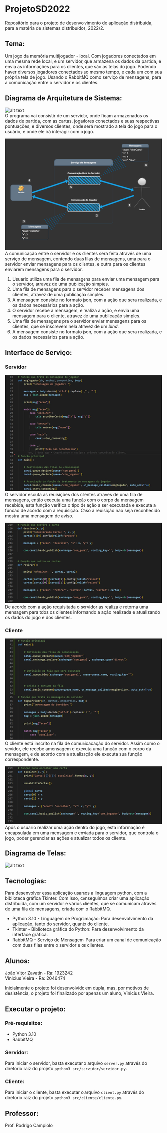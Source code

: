 # ProjetoSD2022
Repositório para o projeto de desenvolvimento de aplicação distribuída, para a matéria de sistemas distribuídos, 2022/2.

## Tema:
Um jogo da memória multijogador - local. Com jogadores conectados em uma mesma rede local, e um servidor, que armazena os dados da partida, e envia as informações para os clientes, que são as telas do jogo. Podendo haver diversos jogadores conectados ao mesmo tempo, e cada um com sua própria tela de jogo. Usando o RabbitMQ como serviço de mensagens, para a comunicação entre o servidor e os clientes.   
   
## Diagrama de Arquitetura de Sistema:
![alt text](https://github.com/Vanakaus/ProjetoSD2022/blob/main/images/ArquiteturaSist.png?raw=true "Arquitetura do Sistema")   
O programa vai consistir de um servidor, onde ficam armazenados os dados de partida, com as cartas, jogadores conectados e suas respectivas pontuações, e diversos clientes, onde será mostrado a tela do jogo para o usuário, e onde ele irá interagir com o jogo.  

![alt text](https://github.com/Vanakaus/ProjetoSD2022/blob/main/images/ArquiteturaNet.png?raw=true "Arquitetura da Rede")   
A comunicação entre o servidor e os clientes será feita através de uma serviço de mensagem, contendo duas filas de mensagens, uma para o servidor enviar mensagens para os clientes, e outra para os clientes enviarem mensagens para o servidor.

1. Usuario utiliza uma fila de mensagens para enviar uma mensagem para o servidor, atravez de uma publicação simples.
2. Uma fila de mensagens para o servidor receber mensagens dos clientes, atravez de uma publicação simples.
3. A mensagem consiste no formato json, com a ação que sera realizada, e os dados necessários para a ação.
4. O servidor recebe a mensagem, e realiza a ação, e envia uma mensagem para o cliente, atravez de uma publicação simples.
5. Uma fila de mensagens pra o servidor enviar mensagens para os clientes, que se inscrevem nela atravez de um *bind*.
6. A mensagem consiste no formato json, com a ação que sera realizada, e os dados necessários para a ação.

## Interface de Serviço:   

### Servidor
![alt text](https://github.com/Vanakaus/ProjetoSD2022/blob/main/images/InterfaceDeServicoCom.jpg?raw=true "Interface de Serviço 1 do Servidor")
O servidor escuta as reuisições dos clientes atraves de uma fila de mensagens, então executa uma função com o corpo da mensagem recebida, esta função verifica o tipo de ação a ser executada e executa a funcao de acordo com a requisição. Caso a reuisição nao seja reconhecido mostra uma mensagem de aviso.

![alt text](https://github.com/Vanakaus/ProjetoSD2022/blob/main/images/InterfaceDeServicoTela.jpg?raw=true "Interface de Serviço 2 do Servidor")
De acordo com a ação requisitada o servidor as realiza e retorna uma mensagem para tdos os clientes informando a ação realizada e atualizando os dados do jogo e dos clientes.  

### Cliente
![alt text](https://github.com/Vanakaus/ProjetoSD2022/blob/main/images/InterfaceDeServicoComCliente.jpg?raw=true "Interface de Serviço 1 do Cliente")
O cliente está inscrito na fila de comunicacação do servidor. Assim como o sevidor, ele recebe amensagem e executa uma função com o corpo da mensagem, e de acordo com a atualização ele executa sua função correspondente. 

![alt text](https://github.com/Vanakaus/ProjetoSD2022/blob/main/images/InterfaceDeServicoTelaCliente.jpg?raw=true "Interface de Serviço 2 do Cliente")
Após o usuario realizar uma ação dentro do jogo, esta informação é encapsulada em uma mensagem e enviada para o servidor, que controla o jogo, poder gerenciar as ações e atualizar todos os cliente.

## Diagrama de Telas:   
![alt text](https://github.com/Vanakaus/ProjetoSD2022/blob/main/images/Telas.png?raw=true "Telas")

## Tecnologias: 
Para desenvolver essa aplicação usamos a linguagem python, com a biblioteca gráfica Tkinter. Com isso, conseguimos criar uma aplicação distribuída, com um servidor e vários clientes, que se comunicam através de uma fila de mensagens, criada com o RabbitMQ.

* Python 3.10 - Linguagem de Programação: Para desenvolvimento da aplicação, tanto do servidor, quanto do cliente.
* Tkinter - Biblioteca gráfica do Python: Para desenvolvimento da interface gráfica.
* RabbitMQ - Serviço de Mensagem: Para criar um canal de comunicação com duas filas entre o servidor e os clientes.

## Alunos: 
João Vitor Zavatin - Ra: 1923242  
Vinicius Vieira - Ra: 2046474  
  
Inicialmente o projeto foi desenvolvido em dupla, mas, por motivos de desistência, o projeto foi finalizado por apenas um aluno, Vinicius Vieira.

## Executar o projeto:
### Pré-requisitos:
- Python 3.10
- RabbitMQ

### Servidor:
Para iniciar o servidor, basta executar o arquivo `server.py` através do diretorio raíz do projeto `python3 src/servidor/servidor.py`.

### Cliente:
Para iniciar o cliente, basta executar o arquivo `client.py` através do diretorio raíz do projeto `python3 src/cliente/cliente.py`.
  

## Professor:
Prof. Rodrigo Campiolo
